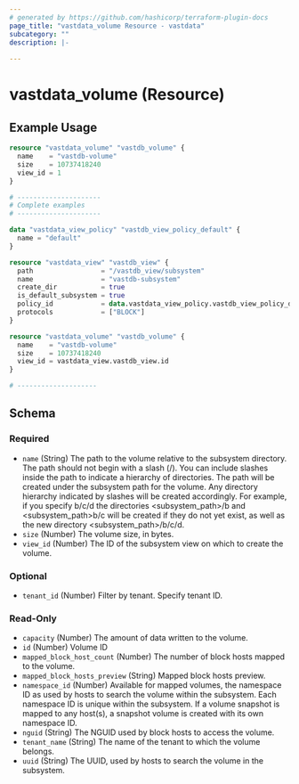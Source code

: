 ```yaml
---
# generated by https://github.com/hashicorp/terraform-plugin-docs
page_title: "vastdata_volume Resource - vastdata"
subcategory: ""
description: |-
  
---
```


# vastdata_volume (Resource)



## Example Usage

```terraform
resource "vastdata_volume" "vastdb_volume" {
  name    = "vastdb-volume"
  size    = 10737418240
  view_id = 1
}

# ---------------------
# Complete examples
# ---------------------

data "vastdata_view_policy" "vastdb_view_policy_default" {
  name = "default"
}

resource "vastdata_view" "vastdb_view" {
  path                 = "/vastdb_view/subsystem"
  name                 = "vastdb-subsystem"
  create_dir           = true
  is_default_subsystem = true
  policy_id            = data.vastdata_view_policy.vastdb_view_policy_default.id
  protocols            = ["BLOCK"]
}

resource "vastdata_volume" "vastdb_volume" {
  name    = "vastdb-volume"
  size    = 10737418240
  view_id = vastdata_view.vastdb_view.id
}

# --------------------
```

<!-- schema generated by tfplugindocs -->
## Schema

### Required

- `name` (String) The path to the volume relative to the subsystem directory. The path should not begin with a slash (/). You can include slashes inside the path to indicate a hierarchy of directories. The path will be created under the subsystem path for the volume. Any directory hierarchy indicated by slashes will be created accordingly. For example, if you specify b/c/d the directories <subsystem_path>/b and <subsystem_path>b/c will be created if they do not yet exist, as well as the new directory <subsystem_path>/b/c/d.
- `size` (Number) The volume size, in bytes.
- `view_id` (Number) The ID of the subsystem view on which to create the volume.

### Optional

- `tenant_id` (Number) Filter by tenant. Specify tenant ID.

### Read-Only

- `capacity` (Number) The amount of data written to the volume.
- `id` (Number) Volume ID
- `mapped_block_host_count` (Number) The number of block hosts mapped to the volume.
- `mapped_block_hosts_preview` (String) Mapped block hosts preview.
- `namespace_id` (Number) Available for mapped volumes, the namespace ID as used by hosts to search the volume within the subsystem. Each namespace ID is unique within the subsystem. If a volume snapshot is mapped to any host(s), a snapshot volume is created with its own namespace ID.
- `nguid` (String) The NGUID used by block hosts to access the volume.
- `tenant_name` (String) The name of the tenant to which the volume belongs.
- `uuid` (String) The UUID, used by hosts to search the volume in the subsystem.
